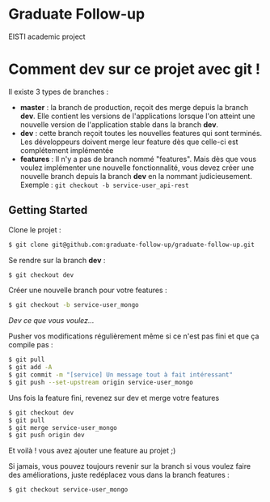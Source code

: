 # Graduate Follow-up

EISTI academic project


# Comment dev sur ce projet avec git !

Il existe 3 types de branches :

- __master__ : la branch de production, reçoit des merge depuis la branch __dev__. Elle contient les versions de l'applications lorsque l'on atteint une nouvelle version de l'application stable dans la branch __dev__.
- __dev__ : cette branch reçoit toutes les nouvelles features qui sont terminés. Les développeurs doivent merge leur feature dès que celle-ci est complétement implémentée
- __features__ : Il n'y a pas de branch nommé "features". Mais dès que vous voulez implémenter une nouvelle fonctionnalité, vous devez créer une nouvelle branch depuis la branch __dev__ en la nommant judicieusement. 
Exemple : `git checkout -b service-user_api-rest`


## Getting Started

Clone le projet :

```sh
$ git clone git@github.com:graduate-follow-up/graduate-follow-up.git
```

Se rendre sur la branch __dev__ :

```sh
$ git checkout dev
```

Créer une nouvelle branch pour votre features :

```sh
$ git checkout -b service-user_mongo
```

*Dev ce que vous voulez...*

Pusher vos modifications régulièrement même si ce n'est pas fini et que ça compile pas : 
```sh
$ git pull
$ git add -A
$ git commit -m "[service] Un message tout à fait intéressant"
$ git push --set-upstream origin service-user_mongo
```

Uns fois la feature fini, revenez sur dev et merge votre features

```sh
$ git checkout dev
$ git pull
$ git merge service-user_mongo 
$ git push origin dev
```

Et voilà ! vous avez ajouter une feature au projet ;)

Si jamais, vous pouvez toujours revenir sur la branch si vous voulez faire des améliorations, juste redéplacez vous dans la branch features :

```sh
$ git checkout service-user_mongo
```


